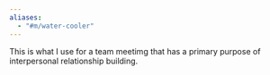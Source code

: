 ```yaml
---
aliases:
  - "#m/water-cooler"
---
```


This is what I use for a team meetimg that has a primary purpose of interpersonal relationship building.

